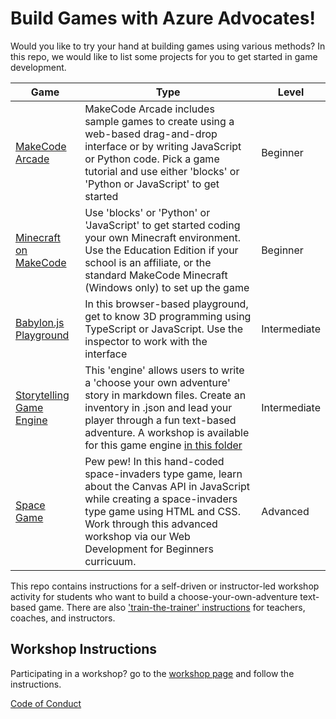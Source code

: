 # Build Games with Azure Advocates!

Would you like to try your hand at building games using various methods? In this repo, we would like to list some projects for you to get started in game development. 

| Game                                                                      | Type                                                                                                                                                                                                                                                        | Level        |
| ------------------------------------------------------------------------- | ----------------------------------------------------------------------------------------------------------------------------------------------------------------------------------------------------------------------------------------------------------- | ------------ |
| [MakeCode Arcade](https://arcade.makecode.com/)                           | MakeCode Arcade includes sample games to create using a web-based drag-and-drop interface or by writing JavaScript or Python code. Pick a game tutorial and use either 'blocks' or 'Python or JavaScript' to get started                                    | Beginner     |
| [Minecraft on MakeCode](https://minecraft.makecode.com/)                  | Use 'blocks' or 'Python' or 'JavaScript' to get started coding your own Minecraft environment. Use the Education Edition if your school is an affiliate, or the standard MakeCode Minecraft (Windows only) to set up the game                               | Beginner     |
| [Babylon.js Playground](https://www.babylonjs-playground.com/)            | In this browser-based playground, get to know 3D programming using TypeScript or JavaScript. Use the inspector to work with the interface                                                                                                                   | Intermediate |
| [Storytelling Game Engine](https://github.com/jlooper/static-game-engine) | This 'engine' allows users to write a 'choose your own adventure' story in markdown files. Create an inventory in .json and lead your player through a fun text-based adventure. A workshop is available for this game engine [in this folder](workshop.md) | Intermediate |
| [Space Game](https://github.com/microsoft/Web-Dev-For-Beginners/tree/main/6-space-game)            | Pew pew! In this hand-coded space-invaders type game, learn about the Canvas API in JavaScript while creating a space-invaders type game using HTML and CSS. Work through this advanced workshop via our Web Development for Beginners curricuum.           | Advanced     |


This repo contains instructions for a self-driven or instructor-led workshop activity for students who want to build a choose-your-own-adventure text-based game. There are also ['train-the-trainer' instructions](instructor_materials/README.md) for teachers, coaches, and instructors.

## Workshop Instructions

Participating in a workshop? go to the [workshop page](workshop.md) and follow the instructions.

[Code of Conduct](CODE_OF_CONDUCT.md)
